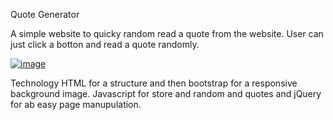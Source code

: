 Quote Generator 

A simple website to quicky random read a quote from the website. User can just click a botton and read a quote randomly. 

<a href ="https://momokojung01.github.io/QuoteGen/."> ![image](https://user-images.githubusercontent.com/17953008/33858954-c4a63868-de9f-11e7-84a3-89501667118b.png) </a>

Technology
HTML for a structure and then bootstrap for a responsive background image.
Javascript for store and random and quotes and jQuery for ab easy page manupulation.

